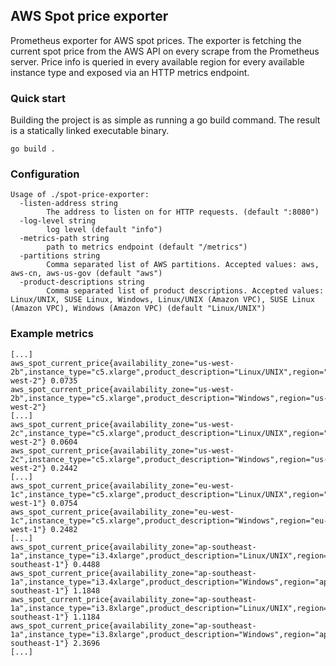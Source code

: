 ## AWS Spot price exporter

Prometheus exporter for AWS spot prices.
The exporter is fetching the current spot price from the AWS API on every scrape from the Prometheus server.
Price info is queried in every available region for every available instance type and exposed via an HTTP metrics endpoint.

### Quick start

Building the project is as simple as running a go build command. The result is a statically linked executable binary.
```
go build .
```

### Configuration

```
Usage of ./spot-price-exporter:
  -listen-address string
        The address to listen on for HTTP requests. (default ":8080")
  -log-level string
        log level (default "info")
  -metrics-path string
        path to metrics endpoint (default "/metrics")
  -partitions string
        Comma separated list of AWS partitions. Accepted values: aws, aws-cn, aws-us-gov (default "aws")
  -product-descriptions string
        Comma separated list of product descriptions. Accepted values: Linux/UNIX, SUSE Linux, Windows, Linux/UNIX (Amazon VPC), SUSE Linux (Amazon VPC), Windows (Amazon VPC) (default "Linux/UNIX")
```

### Example metrics

```
[...]
aws_spot_current_price{availability_zone="us-west-2b",instance_type="c5.xlarge",product_description="Linux/UNIX",region="us-west-2"} 0.0735
aws_spot_current_price{availability_zone="us-west-2b",instance_type="c5.xlarge",product_description="Windows",region="us-west-2"}
[...]
aws_spot_current_price{availability_zone="us-west-2c",instance_type="c5.xlarge",product_description="Linux/UNIX",region="us-west-2"} 0.0604
aws_spot_current_price{availability_zone="us-west-2c",instance_type="c5.xlarge",product_description="Windows",region="us-west-2"} 0.2442
[...]
aws_spot_current_price{availability_zone="eu-west-1c",instance_type="c5.xlarge",product_description="Linux/UNIX",region="eu-west-1"} 0.0754
aws_spot_current_price{availability_zone="eu-west-1c",instance_type="c5.xlarge",product_description="Windows",region="eu-west-1"} 0.2482
[...]
aws_spot_current_price{availability_zone="ap-southeast-1a",instance_type="i3.4xlarge",product_description="Linux/UNIX",region="ap-southeast-1"} 0.4488
aws_spot_current_price{availability_zone="ap-southeast-1a",instance_type="i3.4xlarge",product_description="Windows",region="ap-southeast-1"} 1.1848
aws_spot_current_price{availability_zone="ap-southeast-1a",instance_type="i3.8xlarge",product_description="Linux/UNIX",region="ap-southeast-1"} 1.1184
aws_spot_current_price{availability_zone="ap-southeast-1a",instance_type="i3.8xlarge",product_description="Windows",region="ap-southeast-1"} 2.3696
[...]
```